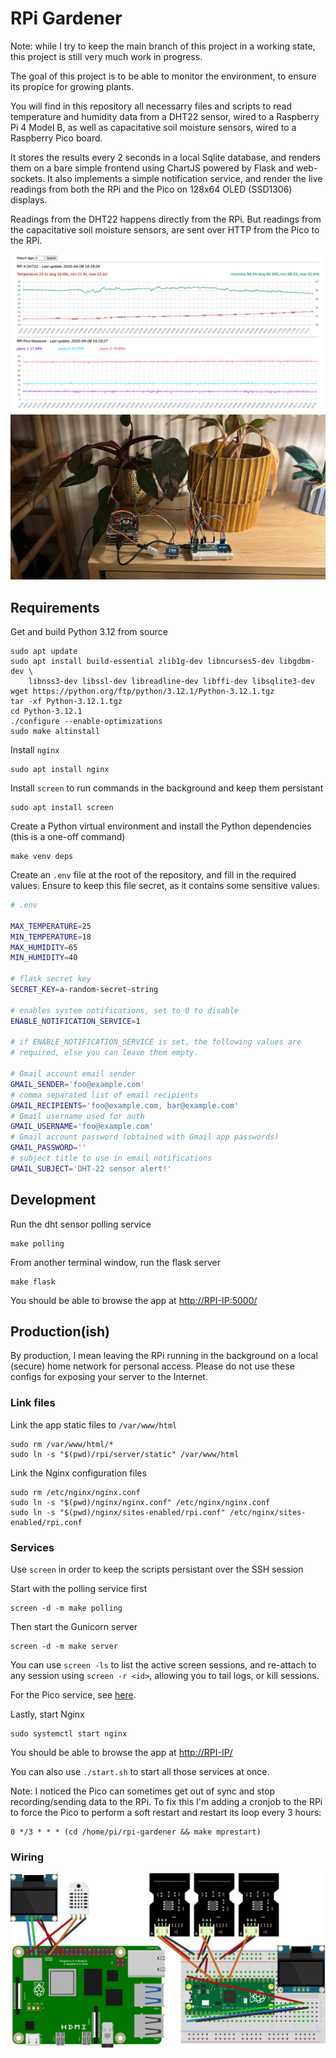 # RPi Gardener

Note: while I try to keep the main branch of this project in a working state,
this project is still very much work in progress.

The goal of this project is to be able to monitor the environment, to ensure
its propice for growing plants.

You will find in this repository all necessarry files and scripts to read 
temperature and humidity data from a DHT22 sensor, wired to a Raspberry Pi 4 
Model B, as well as capacitative soil moisture sensors, wired to a Raspberry 
Pico board. 

It stores the results every 2 seconds in a local Sqlite database, and renders 
them on a bare simple frontend using ChartJS powered by Flask and web-sockets.
It also implements a simple notification service, and render the live readings
from both the RPi and the Pico on 128x64 OLED (SSD1306) displays.

Readings from the DHT22 happens directly from the RPi. But readings from the 
capacitative soil moisture sensors, are sent over HTTP from the Pico to the 
RPi.

![dashboard](./img/dashboard.png)
![installation](./img/installation.jpeg)

## Requirements

Get and build Python 3.12 from source

    sudo apt update
    sudo apt install build-essential zlib1g-dev libncurses5-dev libgdbm-dev \
        libnss3-dev libssl-dev libreadline-dev libffi-dev libsqlite3-dev
    wget https://python.org/ftp/python/3.12.1/Python-3.12.1.tgz
    tar -xf Python-3.12.1.tgz 
    cd Python-3.12.1
    ./configure --enable-optimizations
    sudo make altinstall
    
Install `nginx`

    sudo apt install nginx

Install `screen` to run commands in the background and keep them persistant

    sudo apt install screen

Create a Python virtual environment and install the Python dependencies 
(this is a one-off command)

    make venv deps
    
Create an `.env` file at the root of the repository, and fill in the required
values. Ensure to keep this file secret, as it contains some sensitive values.

```sh
# .env

MAX_TEMPERATURE=25
MIN_TEMPERATURE=18
MAX_HUMIDITY=65
MIN_HUMIDITY=40

# flask secret key
SECRET_KEY=a-random-secret-string

# enables system notifications, set to 0 to disable
ENABLE_NOTIFICATION_SERVICE=1 

# if ENABLE_NOTIFICATION_SERVICE is set, the following values are 
# required, else you can leave them empty.

# Gmail account email sender
GMAIL_SENDER='foo@example.com'
# comma separated list of email recipients 
GMAIL_RECIPIENTS='foo@example.com, bar@example.com'
# Gmail username used for auth
GMAIL_USERNAME='foo@example.com'
# Gmail account password (obtained with Gmail app passwords)
GMAIL_PASSWORD=''
# subject title to use in email notifications
GMAIL_SUBJECT='DHT-22 sensor alert!'
```

## Development

Run the dht sensor polling service
    
    make polling
    
From another terminal window, run the flask server

    make flask

You should be able to browse the app at <http://RPI-IP:5000/>
    
## Production(ish)

By production, I mean leaving the RPi running in the background on a
local (secure) home network for personal access. Please do not use these
configs for exposing your server to the Internet.

### Link files 

Link the app static files to `/var/www/html`

    sudo rm /var/www/html/*
    sudo ln -s "$(pwd)/rpi/server/static" /var/www/html
    
Link the Nginx configuration files

    sudo rm /etc/nginx/nginx.conf
    sudo ln -s "$(pwd)/nginx/nginx.conf" /etc/nginx/nginx.conf
    sudo ln -s "$(pwd)/nginx/sites-enabled/rpi.conf" /etc/nginx/sites-enabled/rpi.conf
    
### Services
    
Use `screen` in order to keep the scripts persistant over the SSH session

Start with the polling service first
   
    screen -d -m make polling
    
Then start the Gunicorn server

    screen -d -m make server
    
You can use `screen -ls` to list the active screen sessions, and re-attach to
any session using `screen -r <id>`, allowing you to tail logs, or kill 
sessions.

For the Pico service, see [here](./pico/README.md).

Lastly, start Nginx 

    sudo systemctl start nginx
    
You should be able to browse the app at <http://RPI-IP/>

You can also use `./start.sh` to start all those services at once.

Note: I noticed the Pico can sometimes get out of sync and stop recording/sending data
to the RPi. To fix this I'm adding a cronjob to the RPi to force the Pico to 
perform a soft restart and restart its loop every 3 hours:

    0 */3 * * * (cd /home/pi/rpi-gardener && make mprestart)

### Wiring

![wiring](./img/wiring.png)
